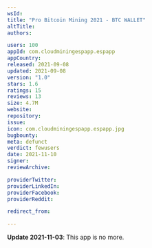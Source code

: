 ```yaml
---
wsId: 
title: "Pro Bitcoin Mining 2021 - BTC WALLET"
altTitle: 
authors:

users: 100
appId: com.cloudminingespapp.espapp
appCountry: 
released: 2021-09-08
updated: 2021-09-08
version: "1.0"
stars: 1.6
ratings: 15
reviews: 13
size: 4.7M
website: 
repository: 
issue: 
icon: com.cloudminingespapp.espapp.jpg
bugbounty: 
meta: defunct
verdict: fewusers
date: 2021-11-10
signer: 
reviewArchive:

providerTwitter: 
providerLinkedIn: 
providerFacebook: 
providerReddit: 

redirect_from:

---
```


**Update 2021-11-03**: This app is no more.
